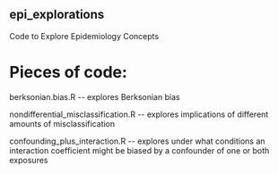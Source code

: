 ## epi_explorations
Code to Explore Epidemiology Concepts

# Pieces of code:

berksonian.bias.R -- explores Berksonian bias

nondifferential_misclassification.R -- explores implications of different amounts of misclassification

confounding_plus_interaction.R -- explores under what conditions an interaction coefficient might be biased by a confounder of one or both exposures
